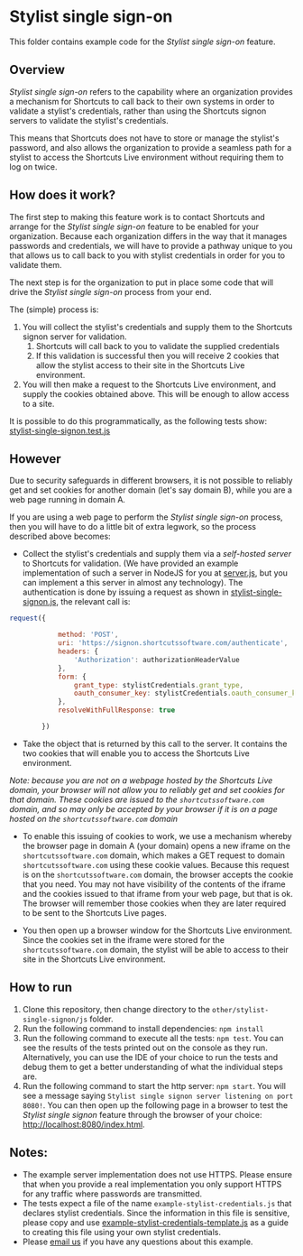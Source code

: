# Stylist single sign-on

This folder contains example code for the _Stylist single sign-on_ 
feature.

## Overview

_Stylist single sign-on_ refers to the capability where an organization
provides a mechanism for Shortcuts to call back to their own systems in
order to validate a stylist's credentials, rather than using the Shortcuts
signon servers to validate the stylist's credentials.

This means that Shortcuts does not have to store or manage the stylist's 
password, and also allows the organization to provide a seamless path
for a stylist to access the Shortcuts Live environment without requiring
them to log on twice.

## How does it work?

The first step to making this feature work is to contact Shortcuts and 
arrange for the _Stylist single sign-on_ feature to be enabled for your
organization. Because each organization differs in the way that it manages
passwords and credentials, we will have to provide a pathway unique to
you that allows us to call back to you with stylist credentials in order
for you to validate them.

The next step is for the organization to put in place some code that will
drive the _Stylist single sign-on_ process from your end. 

The (simple) process is:

1. You will collect the stylist's credentials and supply them
to the Shortcuts signon server for validation.
    1. Shortcuts will call back to you to validate the supplied 
    credentials  
    1. If this validation is successful then you will 
    receive 2 cookies that allow the stylist access to their 
    site in the Shortcuts Live environment.
1. You will then make a request to the Shortcuts Live environment,
and supply the cookies obtained above. This will be enough to allow access
to a site.

It is possible to do this programmatically, as the following tests show: 
[stylist-single-signon.test.js](./js/test/stylist-single-signon.test.js)

## However

Due to security safeguards in different browsers, it is not possible to
reliably get and set cookies for another domain (let's say domain B), 
while you are a web page running in domain A.

If you are using a web page to perform the _Stylist single sign-on_ 
process, then you will have to do a little bit of extra legwork, so the
process described above becomes:

- Collect the stylist's credentials and supply them via a _self-hosted
server_ to Shortcuts for validation. 
(We have provided an example implementation of such a server in 
NodeJS for you at [server.js](./js/src/server.js), but you can 
implement a this server in almost any technology). The 
authentication is done by issuing a request as shown in 
[stylist-single-signon.js](./js/src/stylist-single-signon.js), the 
relevant call is:
~~~ javascript
request({

            method: 'POST',
            uri: 'https://signon.shortcutssoftware.com/authenticate',
            headers: {
                'Authorization': authorizationHeaderValue
            },
            form: {
                grant_type: stylistCredentials.grant_type,
                oauth_consumer_key: stylistCredentials.oauth_consumer_key
            },
            resolveWithFullResponse: true

        })
~~~

- Take the object that is returned by this call to the server. It 
contains the two cookies that will enable you to access the Shortcuts 
Live environment.

*Note: because you are not on a webpage hosted by the Shortcuts Live 
domain, your browser will not allow you to reliably get and 
set cookies for that domain. These cookies are issued to the 
`shortcutssoftware.com` domain, and so may only be accepted by your 
browser if it is on a page hosted on the `shortcutssoftware.com` domain*

- To enable this issuing of cookies to work, we use a mechanism whereby
the browser page in domain A (your domain) opens a new iframe on 
the `shortcutssoftware.com` domain, which makes a GET request to domain 
`shortcutssoftware.com` using these cookie values. Because this request 
is on the `shortcutssoftware.com` domain, the browser accepts 
the cookie that you need. You may not have visibility of the contents
of the iframe and the cookies issued to that iframe from your web page,
but that is ok. The browser will remember those cookies when they are 
later required to be sent to the Shortcuts Live pages.

- You then open up a browser window for the Shortcuts Live 
environment. Since the cookies set in the iframe were stored
for the `shortcutssoftware.com` domain, the stylist will be able
to access to their site in the Shortcuts Live environment.

## How to run

1. Clone this repository, then change directory to the 
   `other/stylist-single-signon/js` folder.
1. Run the following command to install dependencies: `npm install`
1. Run the following command to execute all the tests: `npm test`.
   You can see the results of the tests printed out on the console
   as they run. Alternatively, you can use the IDE of your choice
   to run the tests and debug them to get a better understanding
   of what the individual steps are.
1. Run the following command to start the http server: `npm start`.
   You will see a message saying `Stylist single signon server listening on port 8080!`.
   You can then open up the following page in a browser to test
   the _Stylist single signon_ feature through the browser of your choice:
   [http://localhost:8080/index.html](http://localhost:8080/index.html).


## Notes:

- The example server implementation does not use HTTPS. Please ensure 
  that when you provide a real implementation you only support HTTPS
  for any traffic where passwords are transmitted.
- The tests expect a file of the name `example-stylist-credentials.js` 
  that declares stylist credentials. Since the information in this file 
  is sensitive, please copy and use 
  [example-stylist-credentials-template.js](./js/test/example-stylist-credentials-template.js)
  as a guide to creating this file using your own stylist credentials.
- Please [email us](mailto:api-questions@shortcuts.com.au) 
  if you have any questions about this example.
